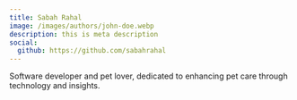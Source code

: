 ```yaml
---
title: Sabah Rahal
image: /images/authors/john-doe.webp
description: this is meta description
social:
  github: https://github.com/sabahrahal
---
```


Software developer and pet lover, dedicated to enhancing pet care through technology and insights.
